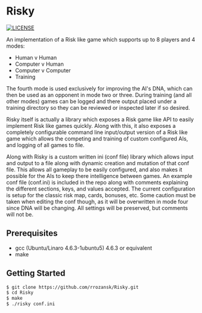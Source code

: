 # Risky

[![LICENSE](https://img.shields.io/badge/LICENSE-MIT-green.svg)](https://github.com/rrozansk/Risky/blob/master/LICENSE.txt)

An implementation of a Risk like game which supports up to 8 players and 4 modes:
- Human v Human
- Computer v Human
- Computer v Computer
- Training

The fourth mode is used exclusively for improving the AI's DNA, which can then 
be used as an opponent in mode two or three. During training (and all other modes)
games can be logged and there output placed under a training directory so they 
can be reviewed or inspected later if so desired.

Risky itself is actually a library which exposes a Risk game like API to
easily implement Risk like games quickly. Along with this, it also exposes a
completely configurable command line input/output version of a Risk like game
which allows the competing and training of custom configured AIs, and logging
of all games to file.

Along with Risky is a custom written ini (conf file) library which allows input
and output to a file along with dynamic creation and mutation of that conf file.
This allows all gameplay to be easily configured, and also makes it possible for
the AIs to keep there intelligence between games. An example conf file (conf.ini)
is included in the repo along with comments explaining the different sections,
keys, and values accepted. The current configuration is setup for the classic 
risk map, cards, bonuses, etc. Some caution must be taken when editing the conf
though, as it will be overwritten in mode four since DNA will be changing. All
settings will be preserved, but comments will not be.

## Prerequisites
- gcc (Ubuntu/Linaro 4.6.3-1ubuntu5) 4.6.3 or equivalent
- make

## Getting Started
```sh
$ git clone https://github.com/rrozansk/Risky.git
$ cd Risky
$ make
$ ./risky conf.ini
```
